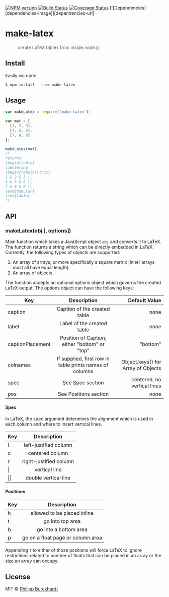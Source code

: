 [![NPM version][npm-image]][npm-url]
[![Build Status][travis-image]][travis-url]
[![Coverage Status][coveralls-image]][coveralls-url]
[![Dependencies][dependencies-image]][dependencies-url]

# make-latex

> create LaTeX tables from inside node.js

## Install

Easily via npm:

```sh
$ npm install --save make-latex
```

## Usage

```js
var makeLatex = require('make-latex');

var mat = [
  [1, 2, 3],
  [4, 5, 6],
  [7, 8, 9]
];

makeLatex(mat);
/*
returns:
\begin{table}
\centering
\begin{tabular}{ccc}
1 & 2 & 3 \\
4 & 5 & 6 \\
7 & 8 & 9 \\
\end{tabular}
\end{table}
*/
```

## API

### makeLatex(obj [, options])

Main function which takes a JavaScript object `obj` and converts it to LaTeX.
The function returns a string which can be directly embedded in LaTeX.
Currently, the following types of objects are supported:

1. An array of arrays, or more specifically a square matrix (inner arrays must all
  have equal length).
2. An array of objects.

The function accepts an optional options object which governs the created LaTeX output.
The options object can have the following keys:

| Key        |   Description           | Default Value |
| ------------- |:-------------:| -----:|
| caption       | Caption of the created table | none |
| label         | Label of the created table | none |
| captionPlacement         | Position of Caption, either "bottom" or "top" | "bottom" |
| colnames      | If supplied, first row in table prints names of columns | Object.keys() for Array of Objects |
| spec          | See Spec section      | centered, no vertical lines
| pos           | See Positions section | none |


#### Spec

In LaTeX, the spec argument determines the alignment which is used
in each column and where to insert vertical lines.

| Key        |   Description  |
| ------------- |:-------------:|
|  l  | left-justified column |
|  c  | centered column |
|  r  | right-justified column |
|  \| 	| vertical line |
|  \|\| |	double vertical line |

#### Positions

| Key        |   Description  |
| ------------- |:-------------:|
|  h  | allowed to be placed inline |
|  t  | go into top area |
|  b  | go into a bottom area |
|  p  | go on a float page or column area |

Appending `!` to either of those positions will force LaTeX to ignore restrictions related to number of floats
that can be placed in an array or the size an array can occupy.

## License

MIT © [Philipp Burckhardt](http://www.philipp-burckhardt.com)

[npm-url]: https://npmjs.org/package/make-latex
[npm-image]: https://badge.fury.io/js/make-latex.svg

[travis-url]: https://travis-ci.org/Planeshifter/node-make-latex
[travis-image]: https://travis-ci.org/Planeshifter/node-make-latex.svg?branch=master

[coveralls-image]: https://img.shields.io/coveralls/Planeshifter/node-make-latex/master.svg
[coveralls-url]: https://coveralls.io/r/Planeshifter/node-make-latex?branch=master

[daviddm-url]: https://david-dm.org/Planeshifter/node-make-latex.svg?theme=shields.io
[daviddm-image]: https://david-dm.org/Planeshifter/node-make-latex
